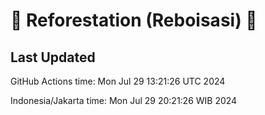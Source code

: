 
# 🌳 Reforestation (Reboisasi) 🌲

## Last Updated

GitHub Actions time: Mon Jul 29 13:21:26 UTC 2024

Indonesia/Jakarta time: Mon Jul 29 20:21:26 WIB 2024

